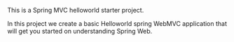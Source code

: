 This is a Spring MVC helloworld starter project. 

In this project we create a basic Helloworld spring WebMVC application that will get you started on understanding Spring Web. 
